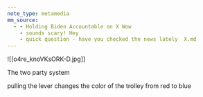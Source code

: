 ```yaml
---
note_type: metamedia
mm_source:
  - - Holding Biden Accountable on X Wow
    - sounds scary! Hey
    - quick question - have you checked the news lately  X.md
---
```


![[o4re_knoVKsORK-D.jpg]]

The two party system

pulling the lever
changes the color
of the trolley from
red to blue


